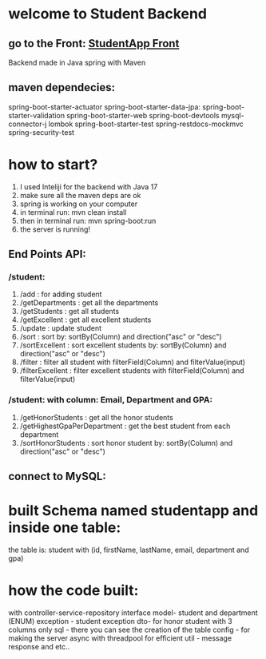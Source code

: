 # welcome to Student Backend
## go to the Front: [StudentApp Front](https://github.com/1997alon/StudentApp-Front)
Backend made in Java spring with Maven
## maven dependecies:
spring-boot-starter-actuator
spring-boot-starter-data-jpa:
spring-boot-starter-validation
spring-boot-starter-web
spring-boot-devtools
mysql-connector-j
lombok
spring-boot-starter-test
spring-restdocs-mockmvc
spring-security-test

# how to start?
1. I used Inteliji for the backend with Java 17
2. make sure all the maven deps are ok
3. spring is working on your computer
4. in terminal run: mvn clean install
5. then in terminal run: mvn spring-boot:run
6. the server is running!

## End Points API:
### /student:
  1. /add : for adding student
  2. /getDepartments : get all the departments
  3. /getStudents : get all students
  4. /getExcellent : get all excellent students
  5. /update : update student
  6. /sort : sort by: sortBy(Column) and direction("asc" or "desc")
  7. /sortExcellent : sort excellent students by: sortBy(Column) and direction("asc" or "desc")
  8. /filter : filter all student with filterField(Column) and filterValue(input)
  9. /filterExcellent : filter excellent students with filterField(Column) and filterValue(input)
### /student: with column: Email, Department and GPA:
  1. /getHonorStudents : get all the honor students
  2. /getHighestGpaPerDepartment : get the best student from each department
  3. /sortHonorStudents : sort honor student by: sortBy(Column) and direction("asc" or "desc")
## connect to MySQL:
# built Schema named studentapp and inside one table:
the table is: student with (id, firstName, lastName, email, department and gpa)

# how the code built:
with controller-service-repository interface
model- student and department (ENUM) 
exception - student exception
dto- for honor student with 3 columns only
sql - there you can see the creation of the table
config - for making the server async with threadpool for efficient
util - message response and etc..
